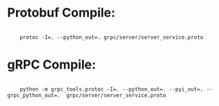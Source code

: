 # Protobuf Compile:
<pre><code>
    protoc -I=. --python_out=. grpc/server/server_service.proto
</code></pre>

# gRPC Compile:
<pre><code>
    python -m grpc_tools.protoc -I=. --python_out=. --pyi_out=. --grpc_python_out=.  grpc/server/server_service.proto
</code></pre>
